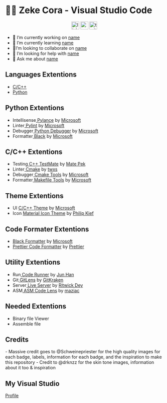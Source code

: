 <h1>🏄‍♂️ Zeke Cora - Visual Studio Code</h1>

<!-- ---------SOCIALS---------- -->
<div align="center">
    <img src="https://img.shields.io/static/v1?message=LinkedIn&logo=linkedin&label=&color=0077B5&logoColor=white&labelColor=&style=for-the-badge" height="25" alt="linkedin logo"  />
    <img src="https://img.shields.io/static/v1?message=Youtube&logo=youtube&label=&color=FF0000&logoColor=white&labelColor=&style=for-the-badge" height="25" alt="youtube logo"  />
    <img src="https://img.shields.io/static/v1?message=Twitter&logo=twitter&label=&color=1DA1F2&logoColor=white&labelColor=&style=for-the-badge" height="25" alt="twitter logo"  />
</div>

<!-- ----------I'M---------- -->
<p>
    <ul>
        <li>🔭 I’m currently working on <a href="link">name</a></li>
        <li>🌱 I’m currently learning <a href="link">name</a></li>
        <li>👯I’m looking to collaborate on <a href="link">name</a></li>
        <li>🤔 I’m looking for help with <a href="link">name</a></li>
        <li>💬 Ask me about <a href="link">name</a></li>
    </ul>
</p>

<!-- ----------MAIN------------ -->
<h2 align="left">Languages Extentions</h2>
<p>
  	<ul>
    	<li><a href="link"> C/C++</a></li>
    	<li><a href="link"> Python</a></li>
    </ul>
</p>

<!-- ----------Python------------ -->
<h2 align="left">Python Extentions</h2>
<p>
  	<ul>
    	<li>Intellisense<a href="link"> Pylance</a> by <a href="http://">Microsoft</a></li>
    	<li>Linter<a href="link"> Pylint</a> by <a href="http://">Microsoft</a></li>
    	<li>Debugger<a href="link"> Python Debugger</a> by <a href="http://">Microsoft</a></li>
    	<li>Formatter<a href="link"> Black</a> by <a href="http://">Microsoft</a></li>
    </ul>
</p>

<!-- ----------C/C++------------ -->
<h2 align="left">C/C++ Extentions</h2>
<p>
  	<ul>
    	<li>Testing<a href="link"> C++ TestMate</a> by <a href="http://">Mate Pek</a></li>
    	<li>Linter<a href="link"> Cmake</a> by <a href="http://">twxs</a></li>
    	<li>Debugger<a href="link"> Cmake Tools</a> by <a href="http://">Microsoft</a></li>
    	<li>Formatter<a href="link"> Makefile Tools</a> by <a href="http://">Microsoft</a></li>
    </ul>
</p>

<!-- ----------Themes----------- -->
<h2 align="left">Theme Extentions</h2>
<p>
  <ul>
    <li>UI <a href="http://">C/C++ Theme</a> by <a href="http://">Microsoft</a></li>
    <li>Icon <a href="http://">Material Icon Theme</a> by <a href="http://">Philip Kief</a></li>
  </ul>
</p>

<!-- ----------Formaters----------- -->
<h2 align="left">Code Formater Extentions</h2>
<p>
  <ul>
    <li><a href="http://">Black Formatter</a> by <a href="http://">Microsoft</a></li>
    <li><a href="http://">Prettier Code Formatter</a> by <a href="http://">Prettier</a></li>
  </ul>
</p>

<!-- ----------Utility----------- -->
<h2 align="left">Utility Extentions</h2>
<p>
  <ul>
    <li>Run<a href="http://"> Code Runner</a> by <a href="http://">Jun Han</a></li>
    <li>Git<a href="http://"> GitLens</a> by <a href="http://">GitKraken</a></li>
    <li>Server<a href="http://"> Live Server</a> by <a href="http://">Ritwick Dey</a></li>
    <li>ASM<a href="http://"> ASM Code Lens</a> by <a href="http://">maziac</a></li>
  </ul>
</p>

<!-- ----------Needed----------- -->
<h2 align="left">Needed Extentions</h2>
<p>
  <ul>
    <li>Binary file Viewer</li>
    <li>Assemble file</li>
  </ul>
</p>

<!-- ---------CREDITS---------- -->
<h2 align="left">Credits</h2>

<p>
        - Massive credit goes to @Schweinepriester for the high quality images for each
        badge, labels, information for each badge, and the inspiration to make this
        repository 
        - Credit to @drknzz for the skin tone images, information about it
        too & inspiration
</p>

<!-- ------------PROFILE--------------- -->
<p>
    <h2 align="left"> My Visual Studio</h2>
    <a align="center" href="http://">Profile</a>
</p>
